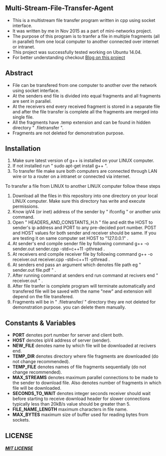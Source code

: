 
## Multi-Stream-File-Transfer-Agent

* This is a multistream file transfer program written in cpp using socket interface.
* It was written by me in Nov 2015 as a part of mini-networks project.
* The purpose of this program is to tranfer a file in multiple fragments (all in parallel) from one local computer to another connected over internet or intranet.
* This project was successfully tested working on Ubuntu 14.04.
* For better understanding checkout [Blog on this project](http://www.manuchandel.com/project/2015/11/04/multistreamFileTransfer.html)

## Abstract

* File can be transfered from one computer to another over the network using socket interface.
* At the senders end file is divided into equal fragments and all fragments are sent in parallel.
* At the receivers end every received fragment is stored in a separate file and after the file transfer is complete all the fragments are merged into single file.
* All the fragments have .temp extension and can be found in hidden directory " .filetransfer ". 
* Fragments are not deleted for demonstration purpose.

## Installation

1. Make sure latest version of g++ is installed on your LINUX computer.
2. If not installed run " sudo apt-get install g++ ".
3. To transfer file make sure both computers are connected through LAN wire or to a router on a intranet or connected via internet.


To transfer a file from LINUX to another LINUX computer follow these steps <br>

1. Download all the files in this repository into one directory on your local LINUX computer. Make sure this directory has write and execute permissions.
2. Know ipV4 (or inet) address of the sender by " ifconfig " or another unix command. 
2. Open " HEADERS_AND_CONSTANTS_H.h " file and edit the HOST to sender's ip address and PORT to any pre-decided port number. POST and HOST values for both sender and receiver should be same. If you are testing it on same computer set HOST to "127.0.0.1" .
3. At sender's end compile sender file by following command g++ -o sender.out sender.cpp -std=c++11 -pthread .
4. At receivers end compile receiver file by following command g++ -o receiver.out receiver.cpp -std=c++11 -pthread .
5. At senders end pass an argument which denotes file path eg " sender.out  file.pdf " .
6. After running command at senders end run command at recivers end " receiver.out " .
7. After file tranfer is complete program will terminate automatically and transfered file will be saved with the name "new" and extension will depend on the file transfered.
8. Fragments will be in " .filetransfer/ " directory they are not deleted for demonstration purpose. you can delete them manually.


## Constants & Variables

* __PORT__              denotes port number for server and client both.
* __HOST__              denotes ipV4 address of server (sender).
* __NEW_FILE__          denotes name by which file will be downloaded at recivers end.
* __TEMP_DIR__          denotes directory where file fragments are downloaded (do not change recommended).
* __TEMP_FILE__         denotes names of file fragments sequentially (do not change recommended).
* __MAX_STREAMS__       denotes maximum parallel connections to be made to the sender to download file. Also denotes number of fragments in which file will be downloaded.
* __SECONDS_TO_WAIT__   denotes integer seconds receiver should wait before starting to receive download header for slower connections typically less than 20kB/s value should be greater than 5.
* __FILE_NAME_LENGTH__  maximum characters in file name.
* __MAX_BYTES__         maximum size of buffer used for reading bytes from sockets.

## LICENSE

##### [MIT LICENSE](https://github.com/manuchandel/Multi-Stream-File-Transfer/blob/master/LICENSE.md)
